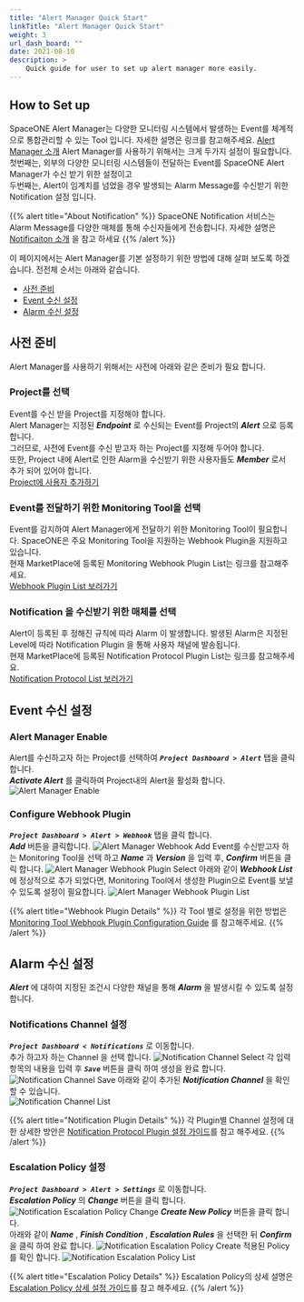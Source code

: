 ```yaml
---
title: "Alert Manager Quick Start"
linkTitle: "Alert Manager Quick Start"
weight: 3
url_dash_board: ""
date: 2021-08-10
description: >
    Quick guide for user to set up alert manager more easily.
---
```


## How to Set up
SpaceONE Alert Manager는 다양한 모니터링 시스템에서 발생하는 Event를 체계적으로 통합관리할 수 있는 Tool 입니다. 자세한 설명은 링크를 참고해주세요. 
[Alert Manager 소개](/docs/guides_v1/alert_manager/)
Alert Manager를 사용하기 위해서는 크게 두가지 설정이 필요합니다.<br>
첫번째는, 외부의 다양한 모니터링 시스템들이 전달하는 Event를 SpaceONE Alert Manager가 수신 받기 위한 설정이고<br>
두번째는, Alert이 임계치를 넘었을 경우 발생되는 Alarm Message를 수신받기 위한 Notification 설정 입니다.

{{% alert title="About Notification" %}}
SpaceONE Notification 서비스는 Alarm Message를 다양한 매체를 통해 수신자들에게 전송합니다. 자세한 설명은 [Notificaiton 소개](/docs/guides_v1/alert_manager/notification/) 을 참고 하세요
{{% /alert %}}

이 페이지에서는 Alert Manager를 기본 설정하기 위한 방법에 대해 살펴 보도록 하겠습니다. 전전체 순서는 아래와 같습니다.
* [사전 준비](#사전-준비)
* [Event 수신 설정](#event-수신-설정)
* [Alarm 수신 설정](#alarm-수신-설정)

## 사전 준비
Alert Manager를 사용하기 위해서는 사전에 아래와 같은 준비가 필요 합니다. 

### Project를 선택 
Event를 수신 받을 Project를 지정해야 합니다.<br>
Alert Manager는 지정된 _**Endpoint**_ 로 수신되는 Event를 Project의 _**Alert**_ 으로 등록 합니다.<br>
그러므로, 사전에 Event를 수신 받고자 하는 Project를 지정해 두어야 합니다.<br>
또한, Project 내에 Alert로 인한 Alarm을 수신받기 위한 사용자들도 _**Member**_ 로서 추가 되어 있어야 합니다.<br>
[Project에 사용자 추가하기](/docs/guides_v1/project/project_management/#add-member)

### Event를 전달하기 위한 Monitoring Tool을 선택
Event를 감지하여 Alert Manager에게 전달하기 위한 Monitoring Tool이 필요합니다. SpaceONE은 주요 Monitoring Tool을 지원하는 Webhook Plugin을 지원하고 있습니다.<br>
현재 MarketPlace에 등록된 Monitoring Webhook Plugin List는 링크를 참고해주세요.<br>
[Webhook Plugin List 보러가기](/docs/introduction/integrations/#webhook)


### Notification 을 수신받기 위한 매체를 선택
Alert이 등록된 후 정해진 규칙에 따라 Alarm 이 발생합니다. 발생된 Alarm은 지정된 Level에 따라 Notification Plugin 을 통해 사용자 채널에 발송됩니다.<br>
현재 MarketPlace에 등록된 Notification Protocol Plugin List는 링크를 참고해주세요.<br>
[Notification Protocol List 보러가기](/docs/introduction/integrations/#notification)

## Event 수신 설정

### Alert Manager Enable
Alert를 수신하고자 하는 Project를 선택하여 _**`Project Dashboard > Alert`**_ 탭을 클릭 합니다.<br> 
_**Activate Alert**_ 를 클릭하여 Project내의 Alert을 활성화 합니다.
![Alert Manager Enable](/docs/guides_v1/getting_started/alert_manager_img/alert_manager_img_01.png)

### Configure Webhook Plugin
_**`Project Dashboard > Alert > Webhook`**_ 탭을 클릭 합니다.<br> 
_**Add**_ 버튼을 클릭합니다.
![Alert Manager Webhook Add](/docs/guides_v1/getting_started/alert_manager_img/alert_manager_img_02.png)
Event를 수신받고자 하는 Monitoring Tool을 선택 하고 _**Name**_ 과 _**Version**_ 을 입력 후, _**Confirm**_ 버튼을 클릭 합니다.
![Alert Manager Webhook Plugin Select](/docs/guides_v1/getting_started/alert_manager_img/alert_manager_img_03.png)
아래와 같이 _**Webhook List**_ 에 정상적으로 추가 되었다면, Monitoring Tool에서 생성한 Plugin으로 Event를 보낼 수 있도록 설정이 필요합니다.
![Alert Manager Webhook Plugin List](/docs/guides_v1/getting_started/alert_manager_img/alert_manager_img_06.png)

{{% alert title="Webhook Plugin Details" %}}
각 Tool 별로 설정을 위한 방법은 [Monitoring Tool Webhook Plugin Configuration Guide](/docs/guides_v1/alert_manager/webhook_settings/) 를 참고해주세요.
{{% /alert %}}



## Alarm 수신 설정
_**Alert**_ 에 대하여 지정된 조건시 다양한 채널을 통해 _**Alarm**_ 을 발생시킬 수 있도록 설정 합니다.

### Notifications Channel 설정
_**`Project Dashboard < Notifications`**_ 로 이동합니다.<br> 
추가 하고자 하는 Channel 을 선택 합니다. 
![Notification Channel Select](/docs/guides_v1/getting_started/alert_manager_img/alert_manager_img_05.png)
각 입력 항목의 내용을 입력 후 _**`Save`**_ 버튼을 클릭 하여 생성을 완료 합니다.
![Notification Channel Save](/docs/guides_v1/getting_started/alert_manager_img/alert_manager_img_07.png)
아래와 같이 추가된 _**Notification Channel**_ 을 확인할 수 있습니다.  
![Notification Channel List](/docs/guides_v1/getting_started/alert_manager_img/alert_manager_img_08.png)

{{% alert title="Notification Plugin Details" %}}
각 Plugin별 Channel 설정에 대한 상세한 방안은 [Notification Protocol Plugin 설정 가이드](/docs/guides_v1/alert_manager/notification/protocol_settings/)를 참고 해주세요.
{{% /alert %}}

### Escalation Policy 설정
_**`Project Dashboard > Alert > Settings`**_ 로 이동합니다.<br>
_**Escalation Policy**_ 의 _**Change**_ 버튼을 클릭 합니다.
![Notification Escalation Policy Change](/docs/guides_v1/getting_started/alert_manager_img/alert_manager_img_04.png)
_**Create New Policy**_ 버튼을 클릭 합니다.<br> 
아래와 같이 _**Name**_ , _**Finish Condition**_ , _**Escalation Rules**_ 을 선택한 뒤 _**Confirm**_ 을 클릭 하여 완료 합니다.
![Notification Escalation Policy Create](/docs/guides_v1/getting_started/alert_manager_img/alert_manager_img_09.png)
적용된 Policy를 확인 합니다.
![Notification Escalation Policy List](/docs/guides_v1/getting_started/alert_manager_img/alert_manager_img_10.png)

{{% alert title="Escalation Policy Details" %}}
Escalation Policy의 상세 설명은  [Escalation Policy 상세 설정 가이드](/docs/guides_v1/alert_manager/escalation_policy/)를 참고 해주세요.
{{% /alert %}}

